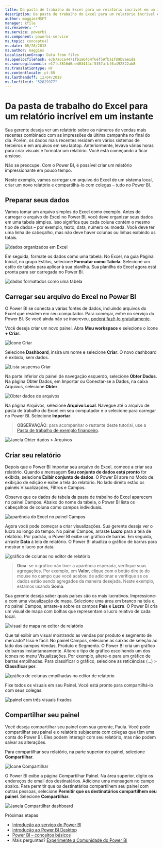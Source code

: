```yaml
---
title: Da pasta de trabalho do Excel para um relatório incrível em um instante
description: Da pasta de trabalho do Excel para um relatório incrível em um instante
author: maggiesMSFT
manager: kfile
ms.reviewer: ''
ms.service: powerbi
ms.component: powerbi-service
ms.topic: conceptual
ms.date: 08/28/2018
ms.author: maggies
LocalizationGroup: Data from files
ms.openlocfilehash: e3b7a6ca4471fb1a6454f6efb9fba1f89b8ae1da
ms.sourcegitcommit: e17fc3816d6ae403414cf5357afbf6a492822ab8
ms.translationtype: HT
ms.contentlocale: pt-BR
ms.lasthandoff: 12/04/2018
ms.locfileid: "52829977"
---
```

# <a name="from-excel-workbook-to-stunning-report-in-no-time"></a>Da pasta de trabalho do Excel para um relatório incrível em um instante
Sua gerente deseja ver um relatório sobre os números de vendas mais recentes combinado com as impressões da última campanha no final do dia. Porém, os dados mais recentes residem em vários sistemas de terceiros e em arquivos em seu laptop. Anteriormente, levava várias horas para criar visuais e formatar um relatório. Você está começando a ficar ansioso.

Não se preocupe. Com o Power BI, é possível criar um relatório impressionante em pouco tempo.

Neste exemplo, vamos carregar um arquivo do Excel de um sistema local, criar um novo relatório e compartilhá-lo com colegas – tudo no Power BI.

## <a name="prepare-your-data"></a>Preparar seus dados
Vamos tomar um arquivo simples do Excel como exemplo. Antes de carregar o arquivo do Excel no Power BI, você deve organizar seus dados em uma tabela simples. Isso significa que cada coluna contém o mesmo tipo de dados – por exemplo, texto, data, número ou moeda. Você deve ter uma linha de cabeçalho, mas não deve haver colunas ou linhas exibindo os totais.

![dados organizados em Excel](media/service-from-excel-to-stunning-report/pbi_excel_file.png)

Em seguida, formate os dados como uma tabela. No Excel, na guia Página Inicial, no grupo Estilos, selecione **Formatar como Tabela**. Selecione um estilo de tabela para aplicar à sua planilha. Sua planilha do Excel agora está pronta para ser carregada no Power BI.

![dados formatados como uma tabela](media/service-from-excel-to-stunning-report/pbi_excel_table.png)

## <a name="upload-your-excel-file-into-power-bi"></a>Carregar seu arquivo do Excel no Power BI
O Power BI se conecta a várias fontes de dados, incluindo arquivos do Excel que residem em seu computador. Para começar, entre no serviço do Power BI. Se você ainda não se inscreveu, [poderá fazê-lo gratuitamente](https://powerbi.com).

Você deseja criar um novo painel. Abra **Meu workspace** e selecione o ícone **+ Criar**.

![Ícone Criar](media/service-from-excel-to-stunning-report/power-bi-new-dash.png)

Selecione **Dashboard**, insira um nome e selecione **Criar**. O novo dashboard é exibido, sem dados.

![Lista suspensa Criar](media/service-from-excel-to-stunning-report/power-bi-create-dash.png)

Na parte inferior do painel de navegação esquerdo, selecione **Obter Dados**. Na página Obter Dados, em Importar ou Conectar-se a Dados, na caixa Arquivos, selecione **Obter**.

![Obter dados de arquivos](media/service-from-excel-to-stunning-report/pbi_get_files.png)

Na página Arquivos, selecione **Arquivo Local**. Navegue até o arquivo de pasta de trabalho do Excel em seu computador e o selecione para carregar no Power BI. Selecione **Importar**.

> **OBSERVAÇÃO**: para acompanhar o restante deste tutorial, use a [Pasta de trabalho de exemplo financeiro](sample-financial-download.md).
> 
> 

![Janela Obter dados > Arquivos](media/service-from-excel-to-stunning-report/pbi_local_file.png)

## <a name="build-your-report"></a>Criar seu relatório
Depois que o Power BI importar seu arquivo do Excel, comece a criar seu relatório. Quando a mensagem **Seu conjunto de dados está pronto** for exibida, selecione **Exibir conjunto de dados**.  O Power BI abre no Modo de exibição de edição e exibe a tela do relatório. No lado direito estão os painéis Visualizações, Filtros e Campos.

Observe que os dados de tabela da pasta de trabalho do Excel aparecem no painel Campos. Abaixo do nome da tabela, o Power BI lista os cabeçalhos de coluna como campos individuais.

![aparência do Excel no painel Campos](media/service-from-excel-to-stunning-report/pbi_report_fields.png)

Agora você pode começar a criar visualizações. Sua gerente deseja ver o lucro ao longo do tempo. No painel Campos, arraste **Lucro** para a tela de relatório. Por padrão, o Power BI exibe um gráfico de barras. Em seguida, arraste **Data** à tela de relatório. O Power BI atualiza o gráfico de barras para mostrar o lucro por data.

![gráfico de colunas no editor de relatório](media/service-from-excel-to-stunning-report/pbi_report_pin-new.png)

> **Dica**: se o gráfico não tiver a aparência esperada, verifique suas agregações. Por exemplo, em **Valor**, clique com o botão direito do mouse no campo que você acabou de adicionar e verifique se os dados estão sendo agregados da maneira desejada.  Neste exemplo, estamos usando **Soma**.
> 
> 

Sua gerente deseja saber quais países são os mais lucrativos. Impressione-a com uma visualização de mapa. Selecione uma área em branco na tela e, no painel Campos, arraste-a sobre os campos **País** e **Lucro**. O Power BI cria um visual de mapa com bolhas que representam o lucro relativo de cada local.

![visual de mapa no editor de relatório](media/service-from-excel-to-stunning-report/pbi_report_map-new.png)

Que tal exibir um visual mostrando as vendas por produto e segmento de mercado? Isso é fácil. No painel Campos, selecione as caixas de seleção ao lado dos campos Vendas, Produto e Segmento. O Power BI cria um gráfico de barras instantaneamente. Altere o tipo de gráfico escolhendo um dos ícones no menu Visualizações. Por exemplo, altere-o para um gráfico de barras empilhadas.  Para classificar o gráfico, selecione as reticências (...) > **Classificar por**.

![gráfico de colunas empilhadas no editor de relatório](media/service-from-excel-to-stunning-report/pbi_barchart-new.png)

Fixe todos os visuais em seu Painel. Você está pronto para compartilhá-lo com seus colegas.

![painel com três visuais fixados](media/service-from-excel-to-stunning-report/pbi_report.png)

## <a name="share-your-dashboard"></a>Compartilhar seu painel
Você deseja compartilhar seu painel com sua gerente, Paula. Você pode compartilhar seu painel e o relatório subjacente com colegas que têm uma conta do Power BI. Eles podem interagir com seu relatório, mas não podem salvar as alterações.

Para compartilhar seu relatório, na parte superior do painel, selecione **Compartilhar**.

![Ícone Compartilhar](media/service-from-excel-to-stunning-report/power-bi-share.png)

O Power BI exibe a página Compartilhar Painel. Na área superior, digite os endereços de email dos destinatários. Adicione uma mensagem no campo abaixo. Para permitir que os destinatários compartilhem seu painel com outras pessoas, selecione **Permitir que os destinatários compartilhem seu painel**. Selecione **Compartilhar**.

![Janela Compartilhar dashboard](media/service-from-excel-to-stunning-report/power-bi-share-dash-new.png)

Próximas etapas

* [Introdução ao serviço do Power BI](service-get-started.md)
* [Introdução ao Power BI Desktop](desktop-getting-started.md)
* [Power BI – conceitos básicos](consumer/end-user-basic-concepts.md)
* Mais perguntas? [Experimente a Comunidade do Power BI](http://community.powerbi.com/)

